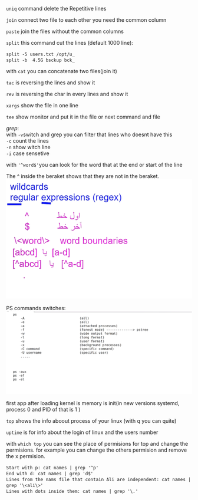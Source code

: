 `uniq` command delete the Repetitive lines

`join` connect two file to each other you need the common column

`paste` join the files without the common columns

`split` this command cut the lines (default 1000 line):

```
split -5 users.txt /opt/u_
split -b  4.5G bsckup bck_
```

with `cat` you can concatenate two files(join it)

`tac` is reversing the lines and show it

`rev` is reversing the char in every lines and show it

`xargs` show the file in one line

`tee` show monitor and put it in the file
or next command and file

_grep_:  
with `-v`switch and grep you can filter that lines who doesnt have this  
`-c` count the lines  
`-n` show witch line  
`-i` case sensetive

with `'^word$'`you can look for the word that at the end or start of the line

The ^ inside the beraket shows that they are not in the beraket.
![alt text](assets/image19.png)

PS commands switches:
![alt text](assets/image20.png)

first app after loading kernel is memory is init(in new versions systemd, process 0 and PID of that is 1 )

`top` shows the info aboout process of your linux (with q you can quite)

`uptime` is for info about the login of linux and the users number

with `which top` you can see the place of permisions for top and change the permisions. for example you can change the others permision and remove the x permision.


```
Start with p: cat names | grep '^p'
End with d: cat names | grep 'd$'
Lines from the nams file that contain Ali are independent: cat names | grep '\<ali\>'
Lines with dots inside them: cat names | grep '\.'
```
